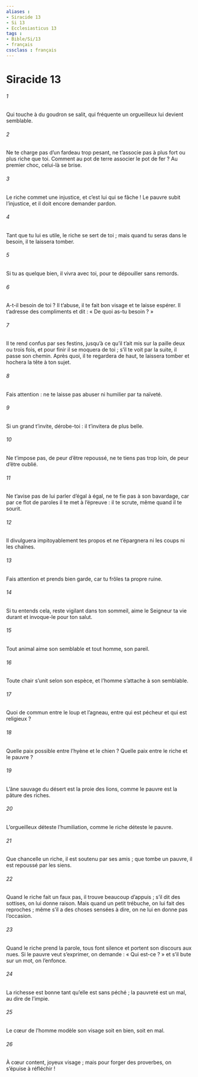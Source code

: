 ```yaml
---
aliases : 
- Siracide 13
- Si 13
- Ecclesiasticus 13
tags : 
- Bible/Si/13
- français
cssclass : français
---
```


# Siracide 13

###### 1
Qui touche à du goudron se salit,
qui fréquente un orgueilleux lui devient semblable.
###### 2
Ne te charge pas d’un fardeau trop pesant,
ne t’associe pas à plus fort ou plus riche que toi.
Comment au pot de terre associer le pot de fer ?
Au premier choc, celui-là se brise.
###### 3
Le riche commet une injustice, et c’est lui qui se fâche !
Le pauvre subit l’injustice, et il doit encore demander pardon.
###### 4
Tant que tu lui es utile, le riche se sert de toi ;
mais quand tu seras dans le besoin, il te laissera tomber.
###### 5
Si tu as quelque bien, il vivra avec toi,
pour te dépouiller sans remords.
###### 6
A-t-il besoin de toi ? Il t’abuse,
il te fait bon visage et te laisse espérer.
Il t’adresse des compliments et dit :
« De quoi as-tu besoin ? »
###### 7
Il te rend confus par ses festins,
jusqu’à ce qu’il t’ait mis sur la paille deux ou trois fois,
et pour finir il se moquera de toi ;
s’il te voit par la suite, il passe son chemin.
Après quoi, il te regardera de haut, te laissera tomber
et hochera la tête à ton sujet.
###### 8
Fais attention : ne te laisse pas abuser
ni humilier par ta naïveté.
###### 9
Si un grand t’invite, dérobe-toi :
il t’invitera de plus belle.
###### 10
Ne t’impose pas, de peur d’être repoussé,
ne te tiens pas trop loin, de peur d’être oublié.
###### 11
Ne t’avise pas de lui parler d’égal à égal,
ne te fie pas à son bavardage,
car par ce flot de paroles il te met à l’épreuve :
il te scrute, même quand il te sourit.
###### 12
Il divulguera impitoyablement tes propos
et ne t’épargnera ni les coups ni les chaînes.
###### 13
Fais attention et prends bien garde,
car tu frôles ta propre ruine.
###### 14
Si tu entends cela, reste vigilant dans ton sommeil,
aime le Seigneur ta vie durant
et invoque-le pour ton salut.
###### 15
Tout animal aime son semblable
et tout homme, son pareil.
###### 16
Toute chair s’unit selon son espèce,
et l’homme s’attache à son semblable.
###### 17
Quoi de commun entre le loup et l’agneau,
entre qui est pécheur et qui est religieux ?
###### 18
Quelle paix possible entre l’hyène et le chien ?
Quelle paix entre le riche et le pauvre ?
###### 19
L’âne sauvage du désert est la proie des lions,
comme le pauvre est la pâture des riches.
###### 20
L’orgueilleux déteste l’humiliation,
comme le riche déteste le pauvre.
###### 21
Que chancelle un riche, il est soutenu par ses amis ;
que tombe un pauvre, il est repoussé par les siens.
###### 22
Quand le riche fait un faux pas, il trouve beaucoup d’appuis ;
s’il dit des sottises, on lui donne raison.
Mais quand un petit trébuche, on lui fait des reproches ;
même s’il a des choses sensées à dire, on ne lui en donne pas l’occasion.
###### 23
Quand le riche prend la parole, tous font silence
et portent son discours aux nues.
Si le pauvre veut s’exprimer, on demande : « Qui est-ce ? »
et s’il bute sur un mot, on l’enfonce.
###### 24
La richesse est bonne tant qu’elle est sans péché ;
la pauvreté est un mal, au dire de l’impie.
###### 25
Le cœur de l’homme modèle son visage
soit en bien, soit en mal.
###### 26
À cœur content, joyeux visage ;
mais pour forger des proverbes, on s’épuise à réfléchir !
